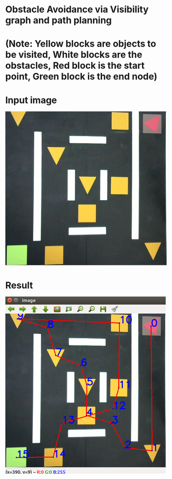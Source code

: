 # Obstacle Avoidance via Visibility graph and path planning
# (Note: Yellow blocks are objects to be visited, White blocks are the obstacles, Red block is the start point, Green block is the end node)
       
[image1]: ./input.JPG
[image2]: ./result.png 

# Input image
![alt text][image1]

# Result
![alt text][image2]

